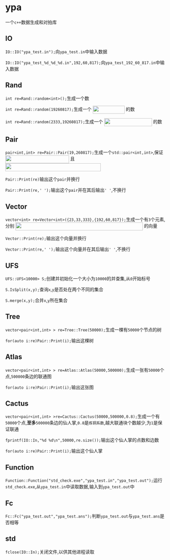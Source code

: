# ypa
一个`c++`数据生成和对拍库

## IO

`IO::IO("ypa_test.in");`向`ypa_test.in`中输入数据

`IO::IO("ypa_test_%d_%d_%d.in",192,60,817);`向`ypa_test_192_60_817.in`中输入数据
## Rand
`int re=Rand::random<int>();`生成一个数

`int re=Rand::random(19260817);`生成一个 <img src="http://00ffcc.cf/images/MommyTalk159282195765445.png" width = "100" height = "25" alt="" align=center /> 的数

`int re=Rand::random(2333,19260817);`生成一个 <img src="http://00ffcc.cf/images/MommyTalk159282199645326.png" width = "150" height = "25" alt="" align=center /> 的数
## Pair
`pair<int,int> re=Pair::Pair(19,260817);`生成一个`std::pair<int,int>`,保证 <img src="http://00ffcc.cf/images/MommyTalk159282201943832.png" width = "200" height = "25" alt="" align=center /> 且 <img src="http://00ffcc.cf/images/MommyTalk159282203824389.png" width = "300" height = "25" alt="" align=center />

`Pair::Print(re)`输出这个`pair`并换行

`Pair::Print(re,' ');`输出这个`pair`并在其后输出`' '`,不换行
## Vector 
`vector<int> re=Vector<int>({23,33,333},{192,60,817});`生成一个有`3`个元素,分别 <img src="http://00ffcc.cf/images/MommyTalk159282206336941.png" width = "400" height = "25" alt="" align=center /> 的向量

`Vector::Print(re);`输出这个向量并换行

`Vector::Print(re,' ');`输出这个向量并在其后输出`' '`,不换行
## UFS
`UFS::UFS<10000> S;`创建并初始化一个大小为`10000`的并查集,从`0`开始标号

`S.IsSplit(x,y);`查询`x`,`y`是否处在两个不同的集合

`S.merge(x,y);`合并`x`,`y`所在集合
## Tree
`vector<pair<int,int> > re=Tree::Tree(50000);`生成一棵有`50000`个节点的树

`for(auto i:re)Pair::Print(i);`输出这棵树

## Atlas
`vector<pair<int,int> > re=Atlas::Atlas(50000,500000);`生成一张有`50000`个点,`500000`条边的联通图

`for(auto i:re)Pair::Print(i);`输出这张图
## Cactus
`vector<pair<int,int> >re=Cactus::Cactus(50000,500000,0.8);`生成一个有`50000`个点,**至多**`500000`条边的仙人掌,`0.8`是`炼铜系数`,越大联通块个数越少,为`1`是保证联通

`fprintf(IO::In,"%d %d\n",50000,re.size());`输出这个仙人掌的点数和边数

`for(auto i:re)Pair::Print(i);`输出这个仙人掌
## Function
`Function::Function("std_check.exe","ypa_test.in","ypa_test.out");`运行`std_check.exe`,从`ypa_test.in`中读取数据,输入到`ypa_test.out`中

## Fc
`Fc::Fc("ypa_test.out","ypa_test.ans");`判断`ypa_test.out`与`ypa_test.ans`是否相等

## std
`fclose(IO::In);`关闭文件,以供其他进程读取

